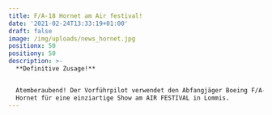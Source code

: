 ```yaml
---
title: F/A-18 Hornet am Air festival!
date: '2021-02-24T13:33:19+01:00'
draft: false
image: /img/uploads/news_hornet.jpg
positionx: 50
positiony: 50
description: >-
  **Definitive Zusage!**


  Atemberaubend! Der Vorführpilot verwendet den Abfangjäger Boeing F/A-18C
  Hornet für eine einziartige Show am AIR FESTIVAL in Lommis.
---
```


